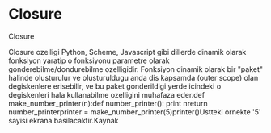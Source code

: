 # Closure


Closure



Closure ozelligi Python, Scheme, Javascript gibi dillerde dinamik olarak fonksiyon yaratip o fonksiyonu parametre olarak gonderebilme/dondurebilme ozelligidir. Fonksiyon dinamik olarak bir "paket" halinde olusturulur ve olusturuldugu anda dis kapsamda (outer scope) olan degiskenlere erisebilir, ve bu paket gonderildigi yerde icindeki o degiskenleri hala kullanabilme ozelligini muhafaza eder.def make_number_printer(n):def number_printer():    print nreturn number_printerprinter = make_number_printer(5)printer()Ustteki ornekte '5' sayisi ekrana basilacaktir.Kaynak




